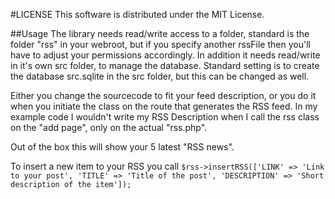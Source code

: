 #LICENSE
This software is distributed under the MIT License.


##Usage
The library needs read/write access to a folder, standard is the folder "rss" in your webroot, but if you specify another rssFile then you'll have to adjust your permissions accordingly.
In addition it needs read/write in it's own src folder, to manage the database. Standard setting is to create the database src.sqlite in the src folder, but this can be changed as well.

Either you change the sourcecode to fit your feed description, or you do it when you initiate the class on the route that generates the RSS feed. In my example code I wouldn't write my RSS Description when I call the rss class on the "add page", only on the actual "rss.php".

Out of the box this will show your 5 latest "RSS news".

To insert a new item to your RSS you call
`$rss->insertRSS(['LINK' => 'Link to your post', 'TITLE' => 'Title of the post', 'DESCRIPTION' => 'Short description of the item']);`
